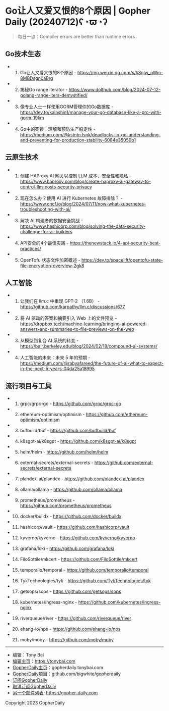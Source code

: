 # Go让人又爱又恨的8个原因 | Gopher Daily (20240712)ʕ◔ϖ◔ʔ

>每日一谚：Compiler errors are better than runtime errors

## Go技术生态


- 1. Go让人又爱又恨的8个原因 - https://mp.weixin.qq.com/s/k8qlw_nWm-8MBDsgn0aBrg

- 2. 揭秘Go range iterator - https://www.dolthub.com/blog/2024-07-12-golang-range-iters-demystified/

- 3. 像专业人士一样使用GORM管理你的Go数据库 - https://dev.to/kalashin1/manage-your-go-database-like-a-pro-with-gorm-19km

- 4. Go中的死锁：理解和预防生产稳定性 - https://medium.com/@kstntn.lsnk/deadlocks-in-go-understanding-and-preventing-for-production-stability-6084e35050b1


## 云原生技术


- 1. 创建 HAProxy AI 网关以控制 LLM 成本、安全性和隐私 - https://www.haproxy.com/blog/create-haproxy-ai-gateway-to-control-llm-costs-security-privacy

- 2. 现在怎么办？使用 AI 进行 Kubernetes 故障排除？ - https://www.cncf.io/blog/2024/07/11/now-what-kubernetes-troubleshooting-with-ai/

- 3. 解决 AI 构建者的数据安全挑战 - https://www.hashicorp.com/blog/solving-the-data-security-challenge-for-ai-builders

- 4. API安全的4个最佳实践 - https://thenewstack.io/4-api-security-best-practices/

- 5. OpenTofu 状态文件加密概述 - https://dev.to/spacelift/opentofu-state-file-encryption-overview-2gk8


## 人工智能


- 1. 让我们在 llm.c 中重现 GPT-2 （1.6B） - https://github.com/karpathy/llm.c/discussions/677

- 2. 将 AI 驱动的答案和摘要引入 Web 上的文件预览 - https://dropbox.tech/machine-learning/bringing-ai-powered-answers-and-summaries-to-file-previews-on-the-web

- 3. 从模型到复合 AI 系统的转变 - https://bair.berkeley.edu/blog/2024/02/18/compound-ai-systems/

- 4. 人工智能的未来：未来 5 年的预期 - https://medium.com/@rabyafareed/the-future-of-ai-what-to-expect-in-the-next-5-years-04da25a18995


## 流行项目与工具


- 1. grpc/grpc-go - https://github.com/grpc/grpc-go

- 2. ethereum-optimism/optimism - https://github.com/ethereum-optimism/optimism

- 3. bufbuild/buf - https://github.com/bufbuild/buf

- 4. k8sgpt-ai/k8sgpt - https://github.com/k8sgpt-ai/k8sgpt

- 5. helm/helm - https://github.com/helm/helm

- 6. external-secrets/external-secrets - https://github.com/external-secrets/external-secrets

- 7. plandex-ai/plandex - https://github.com/plandex-ai/plandex

- 8. ollama/ollama - https://github.com/ollama/ollama

- 9. prometheus/prometheus - https://github.com/prometheus/prometheus

- 10. docker/buildx - https://github.com/docker/buildx

- 11. hashicorp/vault - https://github.com/hashicorp/vault

- 12. kyverno/kyverno - https://github.com/kyverno/kyverno

- 13. grafana/loki - https://github.com/grafana/loki

- 14. FiloSottile/mkcert - https://github.com/FiloSottile/mkcert

- 15. temporalio/temporal - https://github.com/temporalio/temporal

- 16. TykTechnologies/tyk - https://github.com/TykTechnologies/tyk

- 17. getsops/sops - https://github.com/getsops/sops

- 18. kubernetes/ingress-nginx - https://github.com/kubernetes/ingress-nginx

- 19. riverqueue/river - https://github.com/riverqueue/river

- 20. ehang-io/nps - https://github.com/ehang-io/nps

- 21. moby/moby - https://github.com/moby/moby


----

- 编辑：Tony Bai
- [编辑主页](https://tonybai.com)：https://tonybai.com
- [GopherDaily主页](https://gopherdaily.tonybai.com)：gopherdaily.tonybai.com
- [GopherDaily项目](https://github.com/bigwhite/gopherdaily)：github.com/bigwhite/gopherdaily
- [订阅GopherDaily](https://gopherdaily.tonybai.com/subscribe)
- [取消订阅GopherDaily](https://gopherdaily.tonybai.com/unsubscribe)
- [另一个邮件列表](https://gopher-daily.com): https://gopher-daily.com

Copyright 2023 GopherDaily
